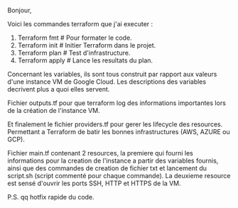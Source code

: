 Bonjour,

Voici les commandes terraform que j'ai executer :
1. Terraform fmt   # Pour formater le code.
2. Terraform init  # Initier Terraform dans le projet.
3. Terraform plan  # Test d'infrastructure.
4. Terraform apply # Lance les resultats du plan.

Concernant les variables, ils sont tous construit par rapport aux valeurs d'une instance VM de Google Cloud. Les descriptions des variables decrivent plus a quoi elles servent.

Fichier outputs.tf pour que terraform log des informations importantes lors de la création de l'instance VM.

Et finalement le fichier providers.tf pour gerer les lifecycle des resources. Permettant a Terraform de batir les bonnes infrastructures (AWS, AZURE ou GCP).

Fichier main.tf contenant 2 resources, la premiere qui fourni les informations pour la creation de l'instance a partir des variables fournis, ainsi que des commandes de creation de fichier txt et lancement du script.sh (script commenté pour chaque commande).
La deuxieme resource est sensé d'ouvrir les ports SSH, HTTP et HTTPS de la VM.

P.S. qq hotfix rapide du code.